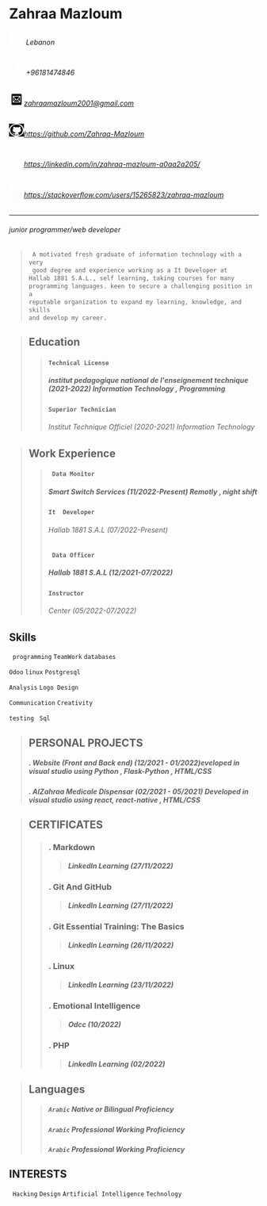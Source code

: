 ﻿# **Zahraa Mazloum**  


###### ![location](location.png) Lebanon  
###### ![phone](phone.png) +96181474846              
###### ![mail](mail.png)zahraamazloum2001@gmail.com

###### ![github](github.png)https://github.com/Zahraa-Mazloum

###### ![linkedin](linkedin.png)https://linkedin.com/in/zahraa-mazloum-a0aa2a205/


###### ![stack](stack.png)https://stackoverflow.com/users/15265823/zahraa-mazloum



----------------------------------------------------
   ###### junior programmer/web developer

>      A motivated fresh graduate of information technology with a very
>      good degree and experience working as a It Developer at 
>     Hallab 1881 S.A.L., self learning, taking courses for many           
>     programming languages. keen to secure a challenging position in a 
>     reputable organization to expand my learning, knowledge, and skills  
>     and develop my career.

 >## **Education**
>>#### `Technical License`
>> ##### institut pedagogique national de l'enseignement technique (2021-2022) _Information Technology , Programming_
>>#### `Superior Technician`
   >>######  Institut Technique Officiel (2020-2021) _Information Technology_
  

 >## **Work Experience**
>>#### ` Data Monitor`
>> ##### Smart Switch Services (11/2022-Present) _Remotly , night shift_
>>#### `It  Developer`
   >>######  Hallab 1881 S.A.L (07/2022-Present) 
>>#### ` Data Officer`
>> ##### Hallab 1881 S.A.L (12/2021-07/2022)
>>#### `Instructor`
   >>######  Center (05/2022-07/2022) 
  

## Skills

``` programming```  ``` TeamWork ```
```databases```

 ```Odoo``` ```linux``` ```Postgresql```

```Analysis``` ```Logo Design```

```Communication``` ```Creativity```

```testing``` ``` Sql```
   
             
             
 >## **PERSONAL PROJECTS**
>  ##### . Website (Front and Back end) (12/2021 - 01/2022)_eveloped in visual studio using Python , Flask-Python , HTML/CSS_
> ##### . AlZahraa Medicale Dispensar (02/2021 - 05/2021) _Developed in visual studio using react, react-native , HTML/CSS_


 >## **CERTIFICATES**
>>  ### . **Markdown** 
>>> ##### _LinkedIn Learning (27/11/2022)_
>>  ### . **Git And GitHub** 
>>> ##### _LinkedIn Learning (27/11/2022)_
>>  ### . **Git Essential Training: The Basics** 
>>> ##### _LinkedIn Learning (26/11/2022)_
>>  ### . **Linux** 
>>> ##### _LinkedIn Learning (23/11/2022)_
>>  ### . **Emotional Intelligence** 
>>> ##### _Odcc (10/2022)_
>>  ### . **PHP** 
>>> ##### _LinkedIn Learning (02/2022)_


  

 >## **Languages**
>>##### `Arabic`       _Native or Bilingual Proficiency_
>>##### `Arabic`       _Professional Working Proficiency_
>>##### `Arabic`       _Professional Working Proficiency_

  
## **INTERESTS**


``` Hacking```  ``` Design ```
```Artificial Intelligence``` ```Technology``` 